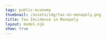 ```yaml
---
tags: public-economy
thumbnail: /assets/img/tax-on-monopoly.png
title: Tax Incidence in Monopoly
layout: model.njk
show: true
---
```

<script defer>
const myCalculator = new EconVision();

//setupgraph
myCalculator.setGraphs({'engine':'desmos','idDiv':'TaxIncidenceInMonopoly','height':'650px','width':'100','left':'-25','right':'150','bottom':'-15','top':'100','copy':true,'expressions':false,'zoomFit':true,'showXAxis':true,'showYAxis':true,'xAxisLabel':'Q(units)       ','yAxisLabel':'P($)'});

//inverse demand function
myCalculator.addFuncInput({'idDiv':'PFunction','title':'Price Function for the firm','func':'f_P(Q)','latex':'60-Q','constraint':"\\left\\{Q\\ge0\\right\\}",'color':'#3fc660','listGraphs':[0]});

//MC-inverse supply
myCalculator.addFuncInput({'idDiv':'MCFunction','title':'Marginal Cost Function for the firm','func':'f_{mc}(Q)','latex':"\\frac{Q}{2}",'constraint':"\\left\\{Q\\ge0\\right\\}",'color':'#b80a0a','listGraphs':[0]});


//calc MR
myCalculator.addExpression({'idDiv':'MRFunction','latex':"f_{mr}\\left(Q\\right)=f_{P}(0)+f_{P}'(Q)\\cdot2\\cdot Q",'color':'#3fc660','lineStyle':Desmos.Styles.DASHED,'lineWidth': 1.5,'listGraphs':[0]});

//slider tax on demand
myCalculator.addSliderInput({'idDiv':'taxSliderOnDemand','title':'Tax the Demand','latex':'t_d','min':'0','max':"f_P\\left(0\\right)",'step':'0.01','defaultValue':'0','listGraphs':[0]});

//newdemand with tax
myCalculator.addExpression({'idDiv':'newDemandFunctionwTax','latex':"f_{ptd}\\left(Q\\right)=f_{P}\\left(Q\\right)-t_{d}",'color':'#5452ff', 'listGraphs':[0]});
//mrafter tax
myCalculator.addExpression({'idDiv':'MRwTFunction','latex':"f_{mrt}\\left(Q\\right)=f_{ptd}\\left(0\\right)+f_{ptd}'\\left(Q\\right)\\cdot2\\cdot Q",'color':'#5452ff','lineStyle':Desmos.Styles.DASHED,'lineWidth': 1.5,'listGraphs':[0]});

//zero eq
myCalculator.addExpression({'idDiv':'findQeqfor0','latex':"f_{P}\\left(Q_{0}\\right)\\sim f_{mc}(Q_{0})",'listGraphs':[0]});
myCalculator.addExpression({'idDiv':'findPeqfor0','latex':"P_{0}=f_{mc}(Q_{0})",'listGraphs':[0]});

//first eq
myCalculator.addExpression({'idDiv':'findQeqfor1','latex':"f_{mr}\\left(Q_{1}\\right)\\sim f_{mc}(Q_{1})",'listGraphs':[0]});
myCalculator.addExpression({'idDiv':'findPeqfor1','latex':"P_{1}=f_{mc}(Q_{1})",'listGraphs':[0]});
//price on demand
myCalculator.addExpression({'idDiv':'findPonDemand1','latex':"P_{d1}=f_{P}(Q_{1})",'listGraphs':[0]});
//dashed-vertical
myCalculator.addExpression({'idDiv':'dashedQtoDemand1','latex':"x=Q_{1}\\left\\{0<y<P_{d1}\\right\\}",'color':'#545454','lineStyle':Desmos.Styles.DASHED,'lineWidth': 1,'listGraphs':[0]});

//second eq
myCalculator.addExpression({'idDiv':'findQeqfor2','latex':"f_{mrt}\\left(Q_{2}\\right)\\sim f_{mc}(Q_{2})",'listGraphs':[0]});
myCalculator.addExpression({'idDiv':'findPeqfor2','latex':"P_{2}=f_{mc}(Q_{2})",'listGraphs':[0]});
//price on demand
myCalculator.addExpression({'idDiv':'findPonDemand2','latex':"P_{d2}=f_{P}(Q_{2})",'listGraphs':[0]});
//price on newdemand
myCalculator.addExpression({'idDiv':'findPonDemand3','latex':"P_{d3}=f_{ptd}(Q_{2})",'listGraphs':[0]});
//dashed-vertical
myCalculator.addExpression({'idDiv':'dashedQtoDemand2','latex':"x=Q_{2}\\left\\{0<y<P_{d2}\\right\\}",'color':'#545454','lineStyle':Desmos.Styles.DASHED,'lineWidth': 1,'listGraphs':[0]});

//DWL
myCalculator.addExpression({'idDiv':'filledAreaDWL','latex':"\\operatorname{polygon}\\left(\\left[\\left(Q_{0},P_{0}\\right),\\left(Q_{2},P_{2}\\right),\\left(Q_{2},P_{d2}\\right)\\right]\\right)",'color':'#b80a0a','lineWidth': 0,'listGraphs':[0]});

//CS
myCalculator.addExpression({'idDiv':'filledAreaCS','latex':"\\operatorname{polygon}\\left(\\left[\\left(0,P_{d2}\\right),\\left(0,f_{P}\\left(0\\right)\\right),\\left(Q_{2},P_{d2}\\right)\\right]\\right)",'color':'#3fc660','lineWidth': 0,'listGraphs':[0]});

//PS
myCalculator.addExpression({'idDiv':'filledAreaPS','latex':"\\operatorname{polygon}\\left(\\left[\\left(0,f_{mc}\\left(0\\right)\\right),\\left(0,P_{d3}\\right),\\left(Q_{2},P_{d3}\\right),\\left(Q_{2},P_{2}\\right)\\right]\\right)",'color':'#5452ff','lineWidth': 0,'listGraphs':[0]});

//GS
myCalculator.addExpression({'idDiv':'filledAreaGS','latex':"\\operatorname{polygon}\\left(\\left[\\left(0,P_{d3}\\right),\\left(0,P_{d2}\\right),\\left(Q_{2},P_{d2}\\right),\\left(Q_{2},P_{d3}\\right)\\right]\\right)",'color':'#e8bd45','lineWidth': 0,'listGraphs':[0]});


myCalculator.setInstructions({'title':'Price Function','content':'Please enter a price function for the firm.<br>Currently, the price function is: \\exp{PFunction}<br>Please make sure to enter a downward-sloping linear function so the calculator will work.\\theory{"How does a linear function with downward slope work?","As an example, y = -2x + 5 is an example of a downward sloping linear function, which can be represented on a graph by a straight line with a negative slope and y-intercept."}'});
myCalculator.setInstructions({'title':'Marginal Cost Function','content':'Please enter a marginal cost function for the firm. This is also the inverse supply function.<br>Currently, the marginal cost function function is: \\exp{MCFunction}<br>'});
myCalculator.setInstructions({'title':'Tax on Demand Slider','content':'Please use the slider to determine the tax impose on demand curve.<br>A change in the amount of tax imposed would result in a change in the graph, which would indicate the new tax incidence for the monopoly.'});
myCalculator.setInstructions({'title':'Economic Tax Incidence','content':'The graph will be divided into four sections: the red section represents the deadweight loss of the monopoly, the green section represents the consumer surplus, the blue section represents the producer surplus, and the orange section represents the government surplus.<br>\\theory{"Why do we get deadweight loss even with zero tax?","Even when no tax is imposed, there is still deadweight loss in monopoly because the price is determined by the point where marginal revenue equals marginal cost (MR=MC)."}'});


myCalculator.setCreators({'title':'Developer','name':'Radi','school':'GS’23'});

myCalculator.setScriptPackage({'replaceExp':true,'replaceLatex':true,'replaceTip':true,'replaceTheory':true,'refresh':true});
</script>